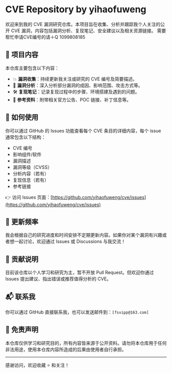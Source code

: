 # CVE Repository by yihaofuweng

欢迎来到我的 CVE 漏洞研究仓库。本项目旨在收集、分析并跟踪我个人关注的公开 CVE 漏洞，内容包括漏洞分析、复现笔记、安全建议以及相关资源链接。
需要帮忙申请CVE编号的请＋Q  1099808185

## 📌 项目内容

本仓库主要包含以下内容：

- 💥 **漏洞收集**：持续更新我关注或研究的 CVE 编号及简要描述。
- 🧠 **漏洞分析**：深入分析部分漏洞的成因、影响范围、攻击方式等。
- 🛠️ **复现笔记**：记录复现过程中的步骤、环境搭建及遇到的问题。
- 🔗 **参考资料**：附带相关官方公告、POC 链接、补丁信息等。

## 📂 如何使用

你可以通过 GitHub 的 Issues 功能查看每个 CVE 条目的详细内容，每个 issue 通常包含以下结构：

- CVE 编号
- 影响组件/软件
- 漏洞描述
- 漏洞等级（CVSS）
- 分析内容（若有）
- 复现信息（若有）
- 参考链接

👉 访问 Issues 页面：[https://github.com/yihaofuweng/cve/issues](https://github.com/yihaofuweng/cve/issues)

## 📅 更新频率

我会根据自己的研究进度和时间安排不定期更新内容。如果你对某个漏洞有兴趣或者想一起讨论，欢迎通过 Issues 或 Discussions 与我交流！

## 🤝 贡献说明

目前该仓库以个人学习和研究为主，暂不开放 Pull Request。但欢迎你通过 Issues 提出建议、指出错误或推荐值得分析的 CVE。

## 📬 联系我

你可以通过 GitHub 直接联系我，也可以发送邮件到：`[fsvipp@163.com]`

## 📄 免责声明

本仓库仅供学习和研究目的，所有内容皆来源于公开资料。请勿将本仓库用于任何非法用途，使用本仓库内容所造成的后果由使用者自行承担。

---

感谢访问，欢迎收藏 ⭐ 和关注！


